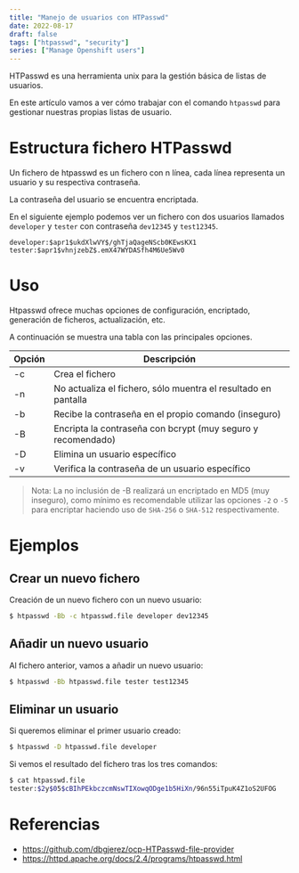```yaml
---
title: "Manejo de usuarios con HTPasswd"
date: 2022-08-17
draft: false
tags: ["htpasswd", "security"]
series: ["Manage Openshift users"]
---
```


HTPasswd es una herramienta unix para la gestión básica de listas de usuarios. 

En este artículo vamos a ver cómo trabajar con el comando ```htpasswd``` para gestionar nuestras propias listas de usuario.
<!--more-->

# Estructura fichero HTPasswd

Un fichero de htpasswd es un fichero con n línea, cada línea representa un usuario y su respectiva contraseña. 

La contraseña del usuario se encuentra encriptada. 

En el siguiente ejemplo podemos ver un fichero con dos usuarios llamados ```developer``` y ```tester``` con contraseña ```dev12345``` y ```test12345```.

```properties
developer:$apr1$ukdXlwVY$/ghTjaQageNScb0KEwsKX1
tester:$apr1$vhnjzebZ$.emX47WYDASfh4M6Ue5Wv0
```

# Uso
Htpasswd ofrece muchas opciones de configuración, encriptado, generación de ficheros, actualización, etc. 

A continuación se muestra una tabla con las principales opciones. 

|Opción|Descripción|
|---|---|
|-c|Crea el fichero|
|-n|No actualiza el fichero, sólo muentra el resultado en pantalla|
|-b|Recibe la contraseña en el propio comando (inseguro)|
|-B|Encripta la contraseña con bcrypt (muy seguro y recomendado)|
|-D|Elimina un usuario específico|
|-v|Verifica la contraseña de un usuario específico|

> Nota: La no inclusión de -B realizará un encriptado en MD5 (muy inseguro), como mínimo es recomendable utilizar las opciones ```-2``` o ```-5``` para encriptar haciendo uso de ```SHA-256``` o ```SHA-512``` respectivamente. 

# Ejemplos
## Crear un nuevo fichero
Creación de un nuevo fichero con un nuevo usuario: 

```bash
$ htpasswd -Bb -c htpasswd.file developer dev12345
```

## Añadir un nuevo usuario
Al fichero anterior, vamos a añadir un nuevo usuario:

```bash
$ htpasswd -Bb htpasswd.file tester test12345
```

## Eliminar un usuario
Si queremos eliminar el primer usuario creado: 

```bash
$ htpasswd -D htpasswd.file developer
```

Si vemos el resultado del fichero tras los tres comandos:

```bash
$ cat htpasswd.file 
tester:$2y$05$cBIhPEkbczcmNswTIXowqODge1b5HiXn/96n55iTpuK4Z1oS2UFOG
```

# Referencias
* https://github.com/dbgjerez/ocp-HTPasswd-file-provider
* https://httpd.apache.org/docs/2.4/programs/htpasswd.html
